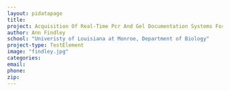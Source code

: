 ```yaml
---
layout: pidatapage
title:
project: Acquisition Of Real-Time Pcr And Gel Documentation Systems For Ulm Biology
author: Ann Findley
school: "Univeristy of Louisiana at Monroe, Department of Biology"
project-type: TestElement
image: "findley.jpg"
categories:
email:
phone:
zip:
---
```

